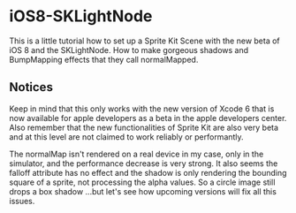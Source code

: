 iOS8-SKLightNode
================

This is a little tutorial how to set up a Sprite Kit Scene with the new beta of iOS 8 and the SKLightNode. How to make gorgeous shadows and BumpMapping effects that they call normalMapped.

## Notices ##
Keep in mind that this only works with the new version of Xcode 6 that is now available for apple developers as a beta in the apple developers center. Also remember that the new functionalities of Sprite Kit are also very beta and at this level are not claimed to work reliably or performantly.

The normalMap isn't rendered on a real device in my case, only in the simulator, and the performance decrease is very strong. 
It also seems the falloff attribute has no effect and the shadow is only rendering the bounding square of a sprite, not processing the alpha values. 
So a circle image still drops a box shadow ...but let's see how upcoming versions will fix all this issues.
